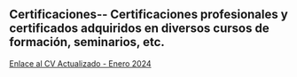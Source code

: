Certificaciones--
Certificaciones profesionales y certificados adquiridos en diversos cursos de formación, seminarios, etc.
--

[Enlace al CV Actualizado - Enero 2024](CV-Matias-Sinare.pdf)
